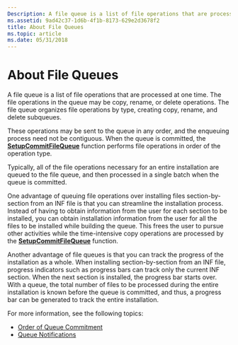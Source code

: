 ```yaml
---
Description: A file queue is a list of file operations that are processed at one time. The file operations in the queue may be copy, rename, or delete operations. The file queue organizes file operations by type, creating copy, rename, and delete subqueues.
ms.assetid: 9ad42c37-1d6b-4f1b-8173-629e2d3678f2
title: About File Queues
ms.topic: article
ms.date: 05/31/2018
---
```


# About File Queues

A file queue is a list of file operations that are processed at one time. The file operations in the queue may be copy, rename, or delete operations. The file queue organizes file operations by type, creating copy, rename, and delete subqueues.

These operations may be sent to the queue in any order, and the enqueuing process need not be contiguous. When the queue is committed, the [**SetupCommitFileQueue**](/windows/desktop/api/Setupapi/nf-setupapi-setupcommitfilequeuea) function performs file operations in order of the operation type.

Typically, all of the file operations necessary for an entire installation are queued to the file queue, and then processed in a single batch when the queue is committed.

One advantage of queuing file operations over installing files section-by-section from an INF file is that you can streamline the installation process. Instead of having to obtain information from the user for each section to be installed, you can obtain installation information from the user for all the files to be installed while building the queue. This frees the user to pursue other activities while the time-intensive copy operations are processed by the [**SetupCommitFileQueue**](/windows/desktop/api/Setupapi/nf-setupapi-setupcommitfilequeuea) function.

Another advantage of file queues is that you can track the progress of the installation as a whole. When installing section-by-section from an INF file, progress indicators such as progress bars can track only the current INF section. When the next section is installed, the progress bar starts over. With a queue, the total number of files to be processed during the entire installation is known before the queue is committed, and thus, a progress bar can be generated to track the entire installation.

For more information, see the following topics:

-   [Order of Queue Commitment](order-of-queue-commitment.md)
-   [Queue Notifications](queue-notifications.md)

 

 



